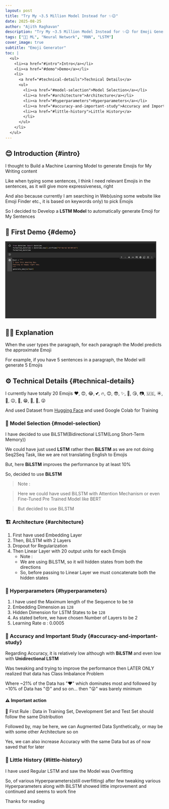 ```yaml
---
layout: post
title: "Try My ~3.5 Million Model Instead for ✨😉"
date: 2025-08-25
author: "Ajith Raghavan"
description: "Try My ~3.5 Million Model Instead for ✨😉 for Emoji Generation"
tags: ["🧑‍💻 ML", "Neural Network", "RNN", "LSTM"]
cover_image: true
subtitle: "Emoji Generator"
toc: |
  <ul>
    <li><a href="#intro">Intro</a></li>
    <li><a href="#demo">Demo</a></li>
    <li>
      <a href="#technical-details">Technical Details</a>
      <ul>
        <li><a href="#model-selection">Model Selection</a></li>
        <li><a href="#architecture">Architecture</a></li>
        <li><a href="#hyperparameters">Hyperparameters</a></li>
        <li><a href="#accuracy-and-important-study">Accuracy and Important Study</a>
        <li><a href="#little-history">Little History</a>
        </li>
      </ul>
    </li>
  </ul>
---
```


## 😊 Introduction {#intro}

I thought to Build a Machine Learning Model to generate Emojis for My Writing content 

Like when typing some sentences, I think I need relevant Emojis in the sentences, as it will give more expressiveness, right

And also because currently I am searching in Web(using some website like Emoji Finder etc., it is based on keywords only) to pick Emojis

So I decided to Develop a **LSTM Model** to automatically generate Emoji for My Sentences

## 🎥 First Demo {#demo}
![Demo Video](/assets/images/2025-08-24-emoji-generator/output.gif)

## 🧑‍🏫 Explanation 

When the user types the paragraph, for each paragraph the Model predicts the approximate Emoji 

For example, if you have 5 sentences in a paragraph, the Model will generate 5 Emojis

## ⚙️ Technical Details {#technical-details}

I currently have totally 20 Emojis ❤, 😍, 😂, 💕, 🔥, 😊, 😎, ✨, 💙, 😘, 📷, 🇺🇸, ☀, 💜, 😉, 💯, 😁, 🎄, 📸, 😜

And used Dataset from [Hugging Face](https://huggingface.co/datasets/cardiffnlp/tweet_eval) and used Google Colab for Training 

### 🎯 Model Selection {#model-selection}

I have decided to use BiLSTM(Bidirectional LSTM(Long Short-Term Memory)) 

We could have just used **LSTM** rather then **BiLSTM** as we are not doing Seq2Seq Task, like we are not translating English to Emojis 

But, here **BiLSTM** improves the performance by at least 10% 

So, decided to use **BiLSTM**

> Note : 

> Here we could have used BiLSTM with Attention Mechanism or even  Fine-Tuned Pre Trained Model like BERT

> But decided to use BiLSTM

### 🏗️ Architecture {#architecture}

1. First have used Embedding Layer 
2. Then, BiLSTM with 2 Layers 
3. Dropout for Regularization 
4. Then Linear Layer with 20 output units for each Emojis 
	- Note : 
	- We are using BiLSTM, so it will hidden states from both the directions 
	- So, before passing to Linear Layer we must concatenate both the hidden states

### 🎲 Hyperparameters {#hyperparameters}

1. I have used the Maximum length of the Sequence to be `50` 
2. Embedding Dimension as `128` 
3. Hidden Dimension for LSTM States to be `128` 
4. As stated before, we have chosen Number of Layers to be 2 
5. Learning Rate α : 0.0005

### 🚨 Accuracy and Important Study {#accuracy-and-important-study}

Regarding Accuracy, it is relatively low although with **BiLSTM** and even low with **Unidirectional LSTM**

Was tweaking and trying to improve the performance then LATER ONLY realized that data has Class Imbalance Problem

Where ~21% of the Data has "❤" which dominates most and followed by ~10% of Data has "😍" and so on... then "😜" was barely minimum

#### ⚠️ Important action

🥇 First Rule : Data in Training Set, Development Set and Test Set should follow the same Distribution

Followed by, may be here, we can Augmented Data Synthetically, or may be with some other Architecture so on

Yes, we can also increase Accuracy with the same Data but as of now saved that for later


### 📜 Little History {#little-history}

I have used Regular LSTM and saw the Model was Overfitting 

So, of various Hyperparameters(still overfitting) after few tweaking various Hyperparameters along with  BiLSTM showed little improvement and continued and seems to work fine


Thanks for reading